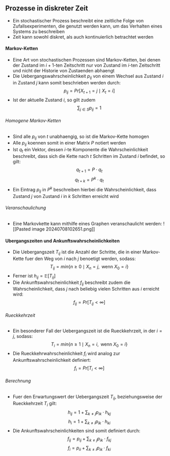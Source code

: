 ## Prozesse in diskreter Zeit
- Ein stochastischer Prozess beschreibt eine zeitliche Folge von Zufallsexperimenten, die genutzt werden kann, um das Verhalten eines Systems zu beschreiben
- Zeit kann sowohl diskret, als auch kontinuierlich betrachtet werden
#### Markov-Ketten
- Eine Art von stochastischen Prozessen sind Markov-Ketten, bei denen der Zustand im $i+1$-ten Zeitschritt nur von Zustand im $i$-ten Zeitschritt und nicht der Historie von Zustaenden abhaengt
- Die Uebergangswahrscheinlichkeit $p_{ij}$ von einem Wechsel aus Zustand $i$ in Zustand $j$ kann somit beschrieben werden durch:
$$p_{ij} = Pr[X_{t + 1} = j \mid X_t = i]$$
- Ist der aktuelle Zustand $i$, so gilt zudem
$$\sum_{j \in S} p_{ij} = 1$$
###### Homogene Markov-Ketten
- Sind alle $p_{ij}$ von $t$ unabhaengig, so ist die Markov-Kette homogen
- Alle $p_{ij}$ koennen somit in einer Matrix $P$ notiert werden
- Ist $q_t$ ein Vektor, dessen $i$-te Komponente die Wahrscheinlichkeit beschreibt, dass sich die Kette nach $t$ Schritten im Zustand $i$ befindet, so gilt:
$$q_{t + 1} = P \cdot q_t$$
$$q_{t + k} = P^k \cdot q_t$$
- Ein Eintrag $p_{ij}$ in $P^k$ beschreiben hierbei die Wahrscheinlichkeit, dass Zustand $j$ von Zustand $i$ in $k$ Schritten erreicht wird
###### Veranschaulichung
- Eine Markovkette kann mithilfe eines Graphen veranschaulicht werden:
![[Pasted image 20240708102651.png]]
#### Ubergangszeiten und Ankunftswahrscheinlichkeiten 
- Die Uebergangszeit $T_{ij}$ ist die Anzahl der Schritte, die in einer Markov-Kette fuer den Weg von $i$ nach $j$ benoetigt werden, sodass:
$$T_{ij} = min\{n \geq 0 \mid X_n = j, \text{ wenn } X_0 = i\}$$
- Ferner ist $h_{ij} = \mathbb{E}[T_{ij}]$
- Die Ankunftswahrscheinlichkeit $f_{ij}$ beschreibt zudem die Wahrscheinlichkeit, dass $j$ nach beliebig vielen Schritten aus $i$ erreicht wird:
$$f_{ij} = Pr[T_{ij} < \infty]$$
###### Rueckkehrzeit
- Ein besonderer Fall der Uebergangszeit ist die Rueckkehrzeit, in der $i = j$, sodass:
$$T_{i} = min\{n \geq 1 \mid X_n = i, \text{ wenn } X_0 = i\}$$
- Die Rueckkehrwahrscheinlichkeit $f_i$ wird analog zur Ankunftswahrscheinlichkeit definiert:
$$f_i = Pr[T_i < \infty]$$
###### Berechnung
- Fuer den Erwartungswert der Uebergangszeit $T_{ij}$, beziehungsweise der Rueckkehrzeit $T_i$ gilt:
$$h_{ij} = 1 + \sum_{k \neq j} p_{ik} \cdot h_{kj} $$
$$h_{i} = 1 + \sum_{k \neq i} p_{ik} \cdot h_{ki} $$
- Die Ankunftswahrscheinlichkeiten sind somit definiert durch:
$$f_{ij} = p_{ij} + \sum_{k \neq j} p_{ik} \cdot f_{kj}$$
$$f_{i} = p_{ii} + \sum_{k \neq i} p_{ik} \cdot f_{ki}$$